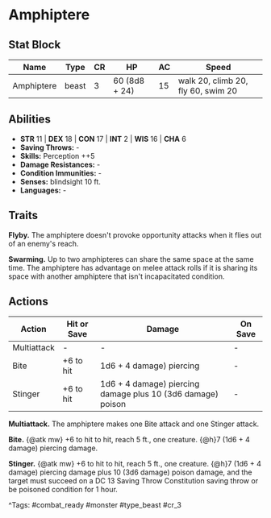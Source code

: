 # Amphiptere

## Stat Block

| Name | Type | CR | HP | AC | Speed |
|------|------|----|----|----|-------|
| Amphiptere | beast | 3 | 60 (8d8 + 24) | 15 | walk 20, climb 20, fly 60, swim 20 |

## Abilities

- **STR** 11 | **DEX** 18 | **CON** 17 | **INT** 2 | **WIS** 16 | **CHA** 6
- **Saving Throws:** -  
- **Skills:** Perception ++5  
- **Damage Resistances:** -  
- **Condition Immunities:** -  
- **Senses:** blindsight 10 ft.  
- **Languages:** -

## Traits

**Flyby.** The amphiptere doesn't provoke opportunity attacks when it flies out of an enemy's reach.

**Swarming.** Up to two amphipteres can share the same space at the same time. The amphiptere has advantage on melee attack rolls if it is sharing its space with another amphiptere that isn't incapacitated condition.


## Actions

| Action | Hit or Save | Damage | On Save |
|--------|--------------|--------|----------|
| Multiattack | - | - | - |
| Bite | +6 to hit | 1d6 + 4 damage) piercing | - |
| Stinger | +6 to hit | 1d6 + 4 damage) piercing damage plus 10 (3d6 damage) poison | - |

**Multiattack.** The amphiptere makes one Bite attack and one Stinger attack.

**Bite.** {@atk mw} +6 to hit to hit, reach 5 ft., one creature. {@h}7 (1d6 + 4 damage) piercing damage.

**Stinger.** {@atk mw} +6 to hit to hit, reach 5 ft., one creature. {@h}7 (1d6 + 4 damage) piercing damage plus 10 (3d6 damage) poison damage, and the target must succeed on a DC 13 Saving Throw Constitution saving throw or be poisoned condition for 1 hour.


^Tags: #combat_ready #monster #type_beast #cr_3